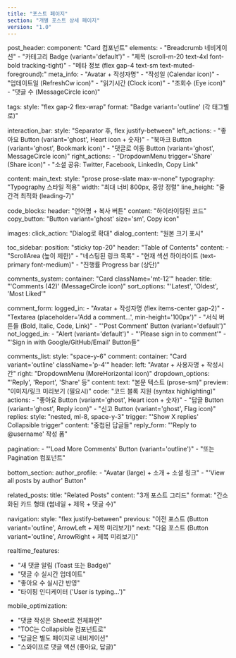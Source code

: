 ```yaml
---
title: "포스트 페이지"
section: "개별 포스트 상세 페이지"
version: "1.0"
---
```


post_header:
  component: "Card 컴포넌트"
  elements:
    - "Breadcrumb 네비게이션"
    - "카테고리 Badge (variant='default')"
    - "제목 (scroll-m-20 text-4xl font-bold tracking-tight)"
    - "메타 정보 (flex gap-4 text-sm text-muted-foreground):"
  meta_info:
    - "Avatar + 작성자명"
    - "작성일 (Calendar icon)"
    - "업데이트일 (RefreshCw icon)"
    - "읽기시간 (Clock icon)"
    - "조회수 (Eye icon)"
    - "댓글 수 (MessageCircle icon)"
  
  tags:
    style: "flex gap-2 flex-wrap"
    format: "Badge variant='outline' (각 태그별로)"
  
  interaction_bar:
    style: "Separator 후, flex justify-between"
    left_actions:
      - "좋아요 Button (variant='ghost', Heart icon + 숫자)"
      - "북마크 Button (variant='ghost', Bookmark icon)"
      - "댓글로 이동 Button (variant='ghost', MessageCircle icon)"
    right_actions:
      - "DropdownMenu trigger='Share' (Share icon)"
      - "소셜 공유: Twitter, Facebook, LinkedIn, Copy Link"

content:
  main_text:
    style: "prose prose-slate max-w-none"
    typography: "Typography 스타일 적용"
    width: "최대 너비 800px, 중앙 정렬"
    line_height: "줄간격 최적화 (leading-7)"
  
  code_blocks:
    header: "언어명 + 복사 버튼"
    content: "하이라이팅된 코드"
    copy_button: "Button variant='ghost' size='sm', Copy icon"
  
  images:
    click_action: "Dialog로 확대"
    dialog_content: "원본 크기 표시"

toc_sidebar:
  position: "sticky top-20"
  header: "Table of Contents"
  content:
    - "ScrollArea (높이 제한)"
    - "네스팅된 링크 목록"
    - "현재 섹션 하이라이트 (text-primary font-medium)"
    - "진행률 Progress bar (상단)"

comments_system:
  container: "Card className='mt-12'"
  header:
    title: "'Comments (42)' (MessageCircle icon)"
    sort_options: "'Latest', 'Oldest', 'Most Liked'"
  
  comment_form:
    logged_in:
      - "Avatar + 작성자명 (flex items-center gap-2)"
      - "Textarea (placeholder='Add a comment...', min-height='100px')"
      - "서식 버튼들 (Bold, Italic, Code, Link)"
      - "'Post Comment' Button (variant='default')"
    not_logged_in:
      - "Alert (variant='default')"
      - "'Please sign in to comment'"
      - "'Sign in with Google/GitHub/Email' Button들"
  
  comments_list:
    style: "space-y-6"
    comment:
      container: "Card variant='outline' className='p-4'"
      header:
        left: "Avatar + 사용자명 + 작성시간"
        right: "DropdownMenu (MoreHorizontal icon)"
        dropdown_options: "'Reply', 'Report', 'Share' 등"
      content:
        text: "본문 텍스트 (prose-sm)"
        preview: "이미지/링크 미리보기 (필요시)"
        code: "코드 블록 지원 (syntax highlighting)"
      actions:
        - "좋아요 Button (variant='ghost', Heart icon + 숫자)"
        - "답글 Button (variant='ghost', Reply icon)"
        - "신고 Button (variant='ghost', Flag icon)"
      replies:
        style: "nested, ml-8, space-y-3"
        trigger: "'Show X replies' Collapsible trigger"
        content: "중첩된 답글들"
        reply_form: "'Reply to @username' 작성 폼"
  
  pagination:
    - "'Load More Comments' Button (variant='outline')"
    - "또는 Pagination 컴포넌트"

bottom_section:
  author_profile:
    - "Avatar (large) + 소개 + 소셜 링크"
    - "'View all posts by author' Button"
  
  related_posts:
    title: "Related Posts"
    content: "3개 포스트 그리드"
    format: "간소화된 카드 형태 (썸네일 + 제목 + 댓글 수)"
  
  navigation:
    style: "flex justify-between"
    previous: "이전 포스트 (Button variant='outline', ArrowLeft + 제목 미리보기)"
    next: "다음 포스트 (Button variant='outline', ArrowRight + 제목 미리보기)"

realtime_features:
  - "새 댓글 알림 (Toast 또는 Badge)"
  - "댓글 수 실시간 업데이트"
  - "좋아요 수 실시간 반영"
  - "타이핑 인디케이터 ('User is typing...')"

mobile_optimization:
  - "댓글 작성은 Sheet로 전체화면"
  - "TOC는 Collapsible 컴포넌트로"
  - "답글은 별도 페이지로 네비게이션"
  - "스와이프로 댓글 액션 (좋아요, 답글)"
